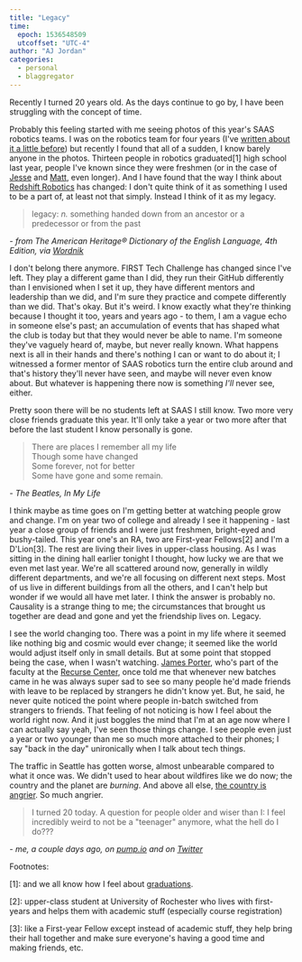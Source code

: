 ```yaml
---
title: "Legacy"
time:
  epoch: 1536548509
  utcoffset: "UTC-4"
author: "AJ Jordan"
categories:
  - personal
  - blaggregator
---
```


<!-- Written to a subset of the World of Goo soundtrack -->

Recently I turned 20 years old. As the days continue to go by, I have been struggling with the concept of time.

Probably this feeling started with me seeing photos of this year's SAAS robotics teams. I was on the robotics team for four years (I've [written about it a little before][robotics]) but recently I found that all of a sudden, I know barely anyone in the photos. Thirteen people in robotics graduated[1] high school last year, people I've known since they were freshmen (or in the case of [Jesse][] and [Matt][], even longer). And I have found that the way I think about [Redshift Robotics][] has changed: I don't quite think of it as something I used to be a part of, at least not that simply. Instead I think of it as my legacy.

> legacy: _n._ something handed down from an ancestor or a predecessor or from the past

<cite>- from The American Heritage® Dictionary of the English Language, 4th Edition, via [Wordnik][]</cite>

I don't belong there anymore. FIRST Tech Challenge has changed since I've left. They play a different game than I did, they run their GitHub differently than I envisioned when I set it up, they have different mentors and leadership than we did, and I'm sure they practice and compete differently than we did. That's okay. But it's weird. I know exactly what they're thinking because I thought it too, years and years ago - to them, I am a vague echo in someone else's past; an accumulation of events that has shaped what the club is today but that they would never be able to name. I'm someone they've vaguely heard of, maybe, but never really known. What happens next is all in their hands and there's nothing I can or want to do about it; I witnessed a former mentor of SAAS robotics turn the entire club around and that's history they'll never have seen, and maybe will never even know about. But whatever is happening there now is something _I'll_ never see, either.

Pretty soon there will be no students left at SAAS I still know. Two more very close friends graduate this year. It'll only take a year or two more after that before the last student I know personally is gone.

> There are places I remember all my life</br>
> Though some have changed<br/>
> Some forever, not for better<br/>
> Some have gone and some remain.<br/>

<cite>- The Beatles, In My Life</cite>

I think maybe as time goes on I'm getting better at watching people grow and change. I'm on year two of college and already I see it happening - last year a close group of friends and I were just freshmen, bright-eyed and bushy-tailed. This year one's an RA, two are First-year Fellows[2] and I'm a D'Lion[3]. The rest are living their lives in upper-class housing. As I was sitting in the dining hall earlier tonight I thought, how lucky we are that we even met last year. We're all scattered around now, generally in wildly different departments, and we're all focusing on different next steps. Most of us live in different buildings from all the others, and I can't help but wonder if we would all have met later. I think the answer is probably no. Causality is a strange thing to me; the circumstances that brought us together are dead and gone and yet the friendship lives on. Legacy.

I see the world changing too. There was a point in my life where it seemed like nothing big and cosmic would ever change; it seemed like the world would adjust itself only in small details. But at some point that stopped being the case, when I wasn't watching. [James Porter][], who's part of the faculty at the [Recurse Center][recurse], once told me that whenever new batches came in he was always super sad to see so many people he'd made friends with leave to be replaced by strangers he didn't know yet. But, he said, he never quite noticed the point where people in-batch switched from strangers to friends. That feeling of not noticing is how I feel about the world right now. And it just boggles the mind that I'm at an age now where I can actually say yeah, I've seen those things change. I see people even just a year or two younger than me so much more attached to their phones; I say "back in the day" unironically when I talk about tech things.

The traffic in Seattle has gotten worse, almost unbearable compared to what it once was. We didn't used to hear about wildfires like we do now; the country and the planet are _burning_. And above all else, [the country is angrier][angry]. So much angrier.

> I turned 20 today. A question for people older and wiser than I: I feel incredibly weird to not be a "teenager" anymore, what the hell do I do???

<cite>- me, a couple days ago, on [pump.io][] and on [Twitter][]</cite>

Footnotes:

\[1]: and we all know how I feel about [graduations][].

\[2]: upper-class student at University of Rochester who lives with first-years and helps them with academic stuff (especially course registration)

\[3]: like a First-year Fellow except instead of academic stuff, they help bring their hall together and make sure everyone's having a good time and making friends, etc.

 [robotics]: /blog/2014/12/new-blog-new-site
 [Redshift Robotics]: http://www.redshiftrobotics.org/
 [Jesse]: https://jessewalling.com/
 [Matt]: https://matthewkelsey.com/
 [Wordnik]: https://www.wordnik.com/words/legacy
 [James Porter]: https://www.jamesporter.me/
 [recurse]: https://www.recurse.com/
 [angry]: /blog/2016/12/where-were-headed-aka-im-worried
 [pump.io]: https://pump.strugee.net/alex/note/VRge4hnIQ1WM-Z1cJxwifA
 [Twitter]: https://twitter.com/strugee2/status/1036789205245018112
 [graduations]: /blog/2017/06/graduation-2017-reflections-on-365-days-of-gap-yearing
